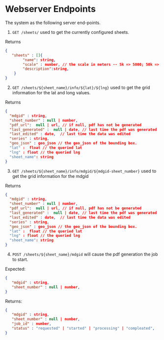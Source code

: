 # Webserver Endpoints

The system as the following server end-points.

1. `GET /sheets/` used to get the currently configured sheets.

Returns
```json
{
   "sheets" : []{
        "name": string,
        "scale" : number, // the scale in meters -- 5k => 5000; 50k => 50000
        "description":string,
    }
}
```

2. `GET /sheets/${sheet_name}/info/${lat}/${lng}` used to get the grid information for the lat and long values.

Returns
```json
{
  "mdgid" : string,
  "sheet_number" : null | number,
  "pdf_url":  null | url, // if null, pdf has not be generated
  "last_generated" :  null | date, // last time the pdf was generated
  "last_edited" : date,  // last time the data was edited
  "series" : string,
  "geo_json" : geo_json // the geo_json of the bounding box.
  "lat" :  float // the queried lat
  "lng" : float // the queried lng
  "sheet_name": string
}
```

3. `GET /sheets/${sheet_name}/info/mdgid/${mdgid-sheet_number}` used to get the grid information for the mdgid

Returns
```json
{
  "mdgid" : string,
  "sheet_number" : null | number,
  "pdf_url":  null | url, // if null, pdf has not be generated
  "last_generated" :  null | date, // last time the pdf was generated
  "last_edited" : date,  // last time the data was edited
  "series" : string,
  "geo_json" : geo_json // the geo_json of the bounding box.
  "lat" :  float // the queried lat
  "lng" : float // the queried lng
  "sheet_name": string
}
```

4. `POST /sheets/${sheet_name}/mdgid` will cause the pdf generation the job to start.

Expected:

```json
{
   "mdgid" : string,
   "sheet_number" : null | number,
}
```

Returns:
```json
{
   "mdgid" : string,
   "sheet_number" : null | number,
   "job_id" : number,
   "status" : "requested" | "started" | "processing" | "compleated",
}
```
